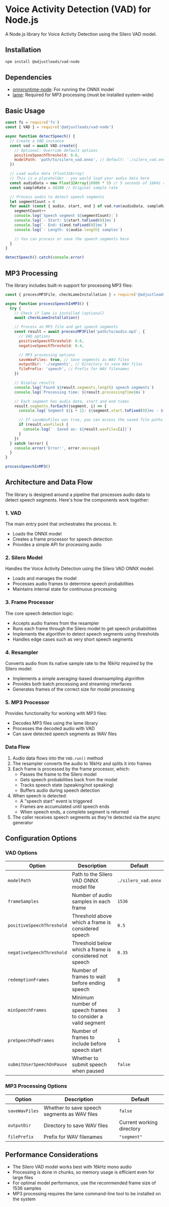 # Voice Activity Detection (VAD) for Node.js

A Node.js library for Voice Activity Detection using the Silero VAD model.

## Installation

```bash
npm install @adjustleads/vad-node
```

## Dependencies

- [onnxruntime-node](https://www.npmjs.com/package/onnxruntime-node): For running the ONNX model
- [lame](http://lame.sourceforge.net/): Required for MP3 processing (must be installed system-wide)

## Basic Usage

```javascript
const fs = require('fs')
const { VAD } = require('@adjustleads/vad-node')

async function detectSpeech() {
  // Create a VAD instance
  const vad = await VAD.create({
    // Optional: Override default options
    positiveSpeechThreshold: 0.6,
    modelPath: 'path/to/silero_vad.onnx', // Default: './silero_vad.onnx'
  })

  // Load audio data (Float32Array)
  // This is a placeholder - you would load your audio data here
  const audioData = new Float32Array(16000 * 5) // 5 seconds of 16kHz audio
  const sampleRate = 44100 // Original sample rate

  // Process audio to detect speech segments
  let segmentCount = 0
  for await (const { audio, start, end } of vad.run(audioData, sampleRate)) {
    segmentCount++
    console.log(`Speech segment ${segmentCount}:`)
    console.log(`- Start: ${start.toFixed(0)}ms`)
    console.log(`- End: ${end.toFixed(0)}ms`)
    console.log(`- Length: ${audio.length} samples`)

    // You can process or save the speech segments here
  }
}

detectSpeech().catch(console.error)
```

## MP3 Processing

The library includes built-in support for processing MP3 files:

```javascript
const { processMP3File, checkLameInstallation } = require('@adjustleads/vad-node')

async function processSpeechInMP3() {
  try {
    // Check if lame is installed (optional)
    await checkLameInstallation()

    // Process an MP3 file and get speech segments
    const result = await processMP3File('path/to/audio.mp3', {
      // VAD options
      positiveSpeechThreshold: 0.6,
      negativeSpeechThreshold: 0.4,

      // MP3 processing options
      saveWavFiles: true, // Save segments as WAV files
      outputDir: './segments', // Directory to save WAV files
      filePrefix: 'speech', // Prefix for WAV filenames
    })

    // Display results
    console.log(`Found ${result.segments.length} speech segments`)
    console.log(`Processing time: ${result.processingTime}ms`)

    // Each segment has audio data, start and end times
    result.segments.forEach((segment, i) => {
      console.log(`Segment ${i + 1}: ${segment.start.toFixed(0)}ms - ${segment.end.toFixed(0)}ms`)

      // If saveWavFiles was true, you can access the saved file paths
      if (result.wavFiles) {
        console.log(`  Saved as: ${result.wavFiles[i]}`)
      }
    })
  } catch (error) {
    console.error('Error:', error.message)
  }
}

processSpeechInMP3()
```

## Architecture and Data Flow

The library is designed around a pipeline that processes audio data to detect speech segments. Here's how the components work together:

### 1. VAD

The main entry point that orchestrates the process. It:

- Loads the ONNX model
- Creates a frame processor for speech detection
- Provides a simple API for processing audio

### 2. Silero Model

Handles the Voice Activity Detection using the Silero VAD ONNX model:

- Loads and manages the model
- Processes audio frames to determine speech probabilities
- Maintains internal state for continuous processing

### 3. Frame Processor

The core speech detection logic:

- Accepts audio frames from the resampler
- Runs each frame through the Silero model to get speech probabilities
- Implements the algorithm to detect speech segments using thresholds
- Handles edge cases such as very short speech segments

### 4. Resampler

Converts audio from its native sample rate to the 16kHz required by the Silero model:

- Implements a simple averaging-based downsampling algorithm
- Provides both batch processing and streaming interfaces
- Generates frames of the correct size for model processing

### 5. MP3 Processor

Provides functionality for working with MP3 files:

- Decodes MP3 files using the lame library
- Processes the decoded audio with VAD
- Can save detected speech segments as WAV files

### Data Flow

1. Audio data flows into the `VAD.run()` method
2. The resampler converts the audio to 16kHz and splits it into frames
3. Each frame is processed by the frame processor, which:
   - Passes the frame to the Silero model
   - Gets speech probabilities back from the model
   - Tracks speech state (speaking/not speaking)
   - Buffers audio during speech detection
4. When speech is detected:
   - A "speech start" event is triggered
   - Frames are accumulated until speech ends
   - When speech ends, a complete segment is returned
5. The caller receives speech segments as they're detected via the async generator

## Configuration Options

### VAD Options

| Option                    | Description                                                 | Default             |
| ------------------------- | ----------------------------------------------------------- | ------------------- |
| `modelPath`               | Path to the Silero VAD ONNX model file                      | `./silero_vad.onnx` |
| `frameSamples`            | Number of audio samples in each frame                       | `1536`              |
| `positiveSpeechThreshold` | Threshold above which a frame is considered speech          | `0.5`               |
| `negativeSpeechThreshold` | Threshold below which a frame is considered not speech      | `0.35`              |
| `redemptionFrames`        | Number of frames to wait before ending speech               | `8`                 |
| `minSpeechFrames`         | Minimum number of speech frames to consider a valid segment | `3`                 |
| `preSpeechPadFrames`      | Number of frames to include before speech start             | `1`                 |
| `submitUserSpeechOnPause` | Whether to submit speech when paused                        | `false`             |

### MP3 Processing Options

| Option         | Description                                  | Default                   |
| -------------- | -------------------------------------------- | ------------------------- |
| `saveWavFiles` | Whether to save speech segments as WAV files | `false`                   |
| `outputDir`    | Directory to save WAV files                  | Current working directory |
| `filePrefix`   | Prefix for WAV filenames                     | `"segment"`               |

## Performance Considerations

- The Silero VAD model works best with 16kHz mono audio
- Processing is done in chunks, so memory usage is efficient even for large files
- For optimal model performance, use the recommended frame size of 1536 samples
- MP3 processing requires the lame command-line tool to be installed on the system
